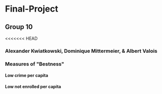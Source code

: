 # Final-Project
## Group 10
<<<<<<< HEAD
### Alexander Kwiatkowski, Dominique Mittermeier, & Albert Valois

### Measures of "Bestness"
#### Low crime per capita
#### Low not enrolled per capita
